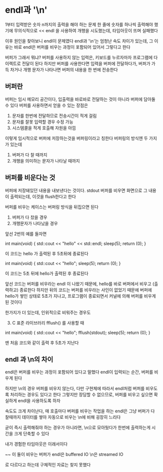 # endl과 '\n'

1부터 입력받은 숫자 n까지의 출력을 해야 하는 문제
한 줄에 숫자를 하나씩 출력해야 했기에 
무의식적으로 << endl 을 사용하여 개행을 시도했는데, 타임아웃이 뜨며 실패했다

이후 원인을 찾아보니 endl이 문제였다
endl과 '\n'는 엄청난 속도 차이가 있는데, 그 이유는 바로 endl은 버퍼를 비우는 과정이 포함되어 있어서 그렇다고 한다

버퍼가 그래서 뭐냐?
버퍼를 사용하지 않는 입력은, 키보드를 누르자마자 프로그램에 다이렉트로 전달이 된다
하지만 버퍼를 사용한다면 입력을 버퍼에 전달하다가, 버퍼가 가득 차거나 개행 문자가 나타나면 버퍼의 내용을 한 번에 전송한다

## 버퍼란

버퍼는 임시 메모리 공간이다, 입출력을 바로바로 전달하는 것이 아니라 버퍼에 담아둘 수 있다
버퍼를 사용하면서 얻을 수 있는 장점은
1. 문자를 한번에 전달하므로 전송시간이 적게 걸림
2. 문자를 잘못 입력할 경우 수정 가능
3. 시스템콜을 적게 호출해 자원을 아낌

이렇게 임시적으로 버퍼에 저장하는것을 버퍼링이라고 칭한다
버퍼링의 방식엔 두 가지가 있는데

1. 버퍼가 다 찰 때까지
2. 개행을 의미하는 문자가 나타날 때까지

## 버퍼를 비운다는 것

버퍼에 저장돼있던 내용을 내보낸다는 것이다. stdout 버퍼를 비우면 화면으로 그 내용이 출력되는데, 이것을 flush한다고 한다

버퍼를 비우는 케이스는 버퍼링 방식을 뒤집으면 된다

1. 버퍼가 다 찼을 경우
2. 개행문자가 나타났을 경우

앞선 2번의 예를 들자면 

int main(void)
{
    std::cout << "hello" << std::endl;
    sleep(5);
    return (0);
}

이 코드는 hello 가 출력된 후 5초뒤에 종료된다

int main(void)
{
    std::cout << "hello";
    sleep(5);
    return (0);
}

이 코드는 5초 뒤에 hello가 출력된 후 종료된다

앞선 코드는 버퍼를 비우라는 endl 이 나왔기 때문에, hello를 바로 버퍼에서 비우고 (출력하고) 종료한다
하지만 뒤의 코드는 버퍼를 비우라는 사인이 없었기 때문에 버퍼에 hello가 쌓인 상태로 5초가 지나고, 프로그램이 종료되면서 커널에 의해 버퍼를 비우게 된 것이다

한가지가 더 있는데, 인위적으로 비워주는 경우도

3. C 표준 라이브러리 fflush() 를 사용할 때

int main(void)
{
    std::cout << "hello";
    fflush(stdout);
    sleep(5);
    return (0);
}

맨 처음 코드와 같이 출력 후 5초가 지난다

## endl 과 \n의 차이

endl은 버퍼를 비우는 과정이 포함되어 있다고 말했다
endl이 입력되는 순간, 버퍼를 비우게 된다

하지만 \n의 경우 버퍼를 비우지 않는다, 다만 구현체에 따라서 endl처럼 버퍼를 비우도록 처리하는 경우도 있다고 한다
그렇지만 장담할 수 없으므로, 버퍼를 비우고 싶으면 확실하게 endl을 사용하도록 하자

속도도 크게 차이난다, 매 호출마다 버퍼를 비우는 작업을 하는 endl은 그냥 버퍼가 다 찰때까지 데이터를 쌓아 자동으로 비우는 \n에 비해 굉장히 느리다

굳이 즉시 출력해줘야 하는 경우가 아니라면, \n으로 모아뒀다가 한번에 출력하는게 시간을 크게 단축할 수 있다

내가 경험한 타임아웃은 이래서이다


~~ 
이 둘이 비우는 버퍼가 
endl은 buffered IO
\n은 streamed IO

로 다르다고 하는데 구체적인 자료는 찾지 못했다
